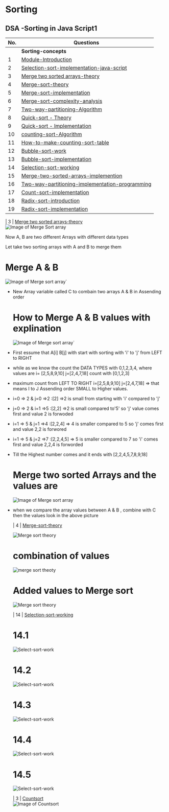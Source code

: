 # Sorting

## DSA -Sorting in Java Script1

| No.| Questions                                                                                                                                                               |
| ---| ----------------------------------------------------------------------------------------------------------------------------------------------------------------------------------------------------------------------------------------------------------------------|
|    | **Sorting-concepts**                                                                                                                                                    |      
| 1  | [Module-Introduction](#)                                                                                                                                                |
| 2  | [Selection-sort-implementation-java-script](#)                                                                                                                          |
| 3  | [Merge two sorted arrays-theory](#)                                                                                                                                     |
| 4  | [Merge-sort-theory](#)                                                                                                                                                  |
| 5  | [Merge-sort-implementation](#)                                                                                                                                          |
| 6  | [Merge-sort-complexity-analysis ](#)                                                                                                                                    |
| 7  | [Two-way-partitioning-Algorithm](#)                                                                                                                                     |
| 8  | [Quick-sort - Theory](#)                                                                                                                                                |
| 9  | [Quick-sort - Implementation](#)                                                                                                                                        |
| 10 | [counting-sort-Algorithm ](#)                                                                                                                                           |
| 11 | [How-to-make-counting-sort-table](#)                                                                                                                                    |
| 12 | [Bubble-sort-work](#)                                                                                                                                                   |
| 13 | [Bubble-sort-implementation](#)                                                                                                                                         |
| 14 | [Selection-sort-working](#)                                                                                                                                            |                                                                                        
| 15 | [Merge-two-sorted-arrays-implemention](#)                                                                                                                               |
| 16 | [Two-way-partitioning-implementation-programming](#)                                                                                                                    |
| 17 | [Count-sort-implementation](#)                                                                                                                                          |                                                                                                                 
| 18 | [Radix-sort-introduction](#)                                                                                                                                            |
| 19 | [Radix-sort-implementation](#)                                                                                                                                          |








<!--1.Module introduction <br>
2.selection sort implementation - java script <br>
3.Merge two sorted arrays-theory <br>
4.Merge sort theory <br>
5.Merge sort - implementation <br>
6.Merge sort complexity analysis <br>
7.Two way partitioning Algorithm <br>
8.Quick sort - Theory <br>
7.Quick sort - Implementation <br>
8.counting sort Algorithm <br>
9.How to make counting sort stable <br>
10.Bubble sort - working <br>
11.Bubble sort implementation - javascript <br>
12.selection sort - working <br>
13.Merge two sorted arrays implementation - javascript <br>
14.Two way partitioning Implementation <br>
15.counting sort - Implementation <br>
16.Radix Sort Imtroduction <br>-->

| 3  | [Merge two sorted arrays-theory](#)     
![Image of Merge Sort array](./MergesortArrays/MergesortedArray.png)

<p> Now A, B are two different Arrays with different data types </p>
<p> Let take two sorting arrays with A and B to merge them  </p>

# Merge A & B 

![Image of Merge sort array`](./MergesortArrays/MergesortedArray1.png)

<ul>
<li><p> New Array variable called C to combain two arrays A & B in Assending order</p></li>

# How to Merge A & B values with explination 

![Image of Merge sort array`](./MergesortArrays/MergesortedArray2.png)


<li><p> First essume that A[i] B[j] with start with sorting with 'i' to 'j' from LEFT to RIGHT</p></li>
<li><p> while as we know the count the DATA TYPES with 0,1,2,3,4, where values are i= [2,5,8,9,10] j=[2,4,7,18] count with [0,1,2,3]</p></li>
<li><p> maximum count from LEFT TO RIGHT i=[2,5,8,9,10] j=[2,4,7,18] => that means I to J Assending order SMALL to Higher values.</p></li>
  
<li><p> i=0 => 2 & j=0 =>2 :[2]  =>2 is small from starting with 'i' compared to 'j'</p></li>
<li><p> j=0 => 2 & i=1 =>5 :[2,2]  =>2 is small compared to'5' so 'j' value comes first and value 2 is forwoded</p></li>
<li><p> i=1 => 5 & j=1 =>4 :[2,2,4] => 4 is smaller compared to 5 so 'j' comes first and value 2,2 is forwored</p></li>
<li><p> i=1 => 5 & j=2 =>7 :[2,2,4,5] => 5 is smaller compared to 7 so 'i' comes first and value 2,2,4 is forworded</p></li>
<li><p> Till the Highest number comes and it ends with [2,2,4,5,7,8,9,18]</p></li>

# Merge two sorted Arrays and the values are 

![Image of Merge sort array](./MergesortArrays/MergesortedArray3.png)

<li><p>when we compare the array values between A & B , combine with C then the values look in the above picture</p></li>

| 4  | [Merge-sort-theory](#)  

![Merge sort theory](./Mergesort/Mergesort.png)

# combination of values

![merge sort theoty](./Mergesort/Mergesort1.png)


# Added values to Merge sort

![Merge sort theory](./Mergesort/Mergesort2.png)


| 14 | [Selection-sort-working](#)   

# 14.1
![Select-sort-work](./selectionSortworking/image1.png)

# 14.2
![Select-sort-work](./selectionSortworking/image2.png)

# 14.3
![Select-sort-work](./selectionSortworking/image3.png)

# 14.4
![Select-sort-work](./selectionSortworking/image4.png)

# 14.5
![Select-sort-work](./selectionSortworking/image5.png)

| 3  | [Countsort](#)  
![Image of Countsort](./Countsort/image1.png)

